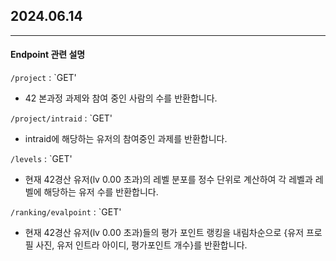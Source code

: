 ## 2024.06.14
---
#### Endpoint 관련 설명
`/project` : `GET'
- 42 본과정 과제와 참여 중인 사람의 수를 반환합니다.

  
`/project/intraid` : `GET'
- intraid에 해당하는 유저의 참여중인 과제를 반환합니다.

  
`/levels` : `GET'
- 현재 42경산 유저(lv 0.00 초과)의 레벨 분포를 정수 단위로 계산하여 각 레벨과 레벨에 해당하는 유저 수를 반환합니다.

  
`/ranking/evalpoint` : `GET'
- 현재 42경산 유저(lv 0.00 초과)들의 평가 포인트 랭킹을 내림차순으로 {유저 프로필 사진, 유저 인트라 아이디, 평가포인트 개수}를 반환합니다.
